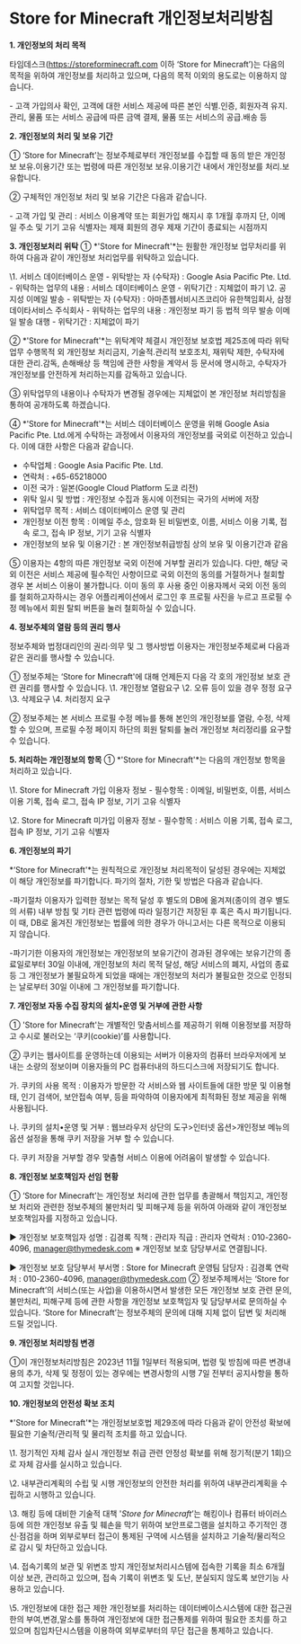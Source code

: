 ﻿# Store for Minecraft 개인정보처리방침

**1. 개인정보의 처리 목적** 

타임데스크(https://storeforminecraft.com 이하 ‘Store for Minecraft’)는 다음의 목적을 위하여 개인정보를 처리하고 있으며, 다음의 목적 이외의 용도로는 이용하지 않습니다.

\- 고객 가입의사 확인, 고객에 대한 서비스 제공에 따른 본인 식별.인증, 회원자격 유지.관리, 물품 또는 서비스 공급에 따른 금액 결제, 물품 또는 서비스의 공급.배송 등





**2. 개인정보의 처리 및 보유 기간**

① ‘Store for Minecraft’는 정보주체로부터 개인정보를 수집할 때 동의 받은 개인정보 보유․이용기간 또는 법령에 따른 개인정보 보유․이용기간 내에서 개인정보를 처리․보유합니다.



② 구체적인 개인정보 처리 및 보유 기간은 다음과 같습니다.

\- 고객 가입 및 관리 : 서비스 이용계약 또는 회원가입 해지시 후 1개월 후까지 단, 이메일 주소 및 기기 고유 식별자는 제재 회원의 경우 제재 기간이 종료되는 시점까지




**3. 개인정보처리 위탁**
 ① *'Store for Minecraft'*는 원활한 개인정보 업무처리를 위하여 다음과 같이 개인정보 처리업무를 위탁하고 있습니다.

\1. 서비스 데이터베이스 운영
 \- 위탁받는 자 (수탁자) : Google Asia Pacific Pte. Ltd.
 \- 위탁하는 업무의 내용 : 서비스 데이터베이스 운영
 \- 위탁기간 : 지체없이 파기
\2. 공지성 이메일 발송
 \- 위탁받는 자 (수탁자) : 아마존웹서비시즈코리아 유한책임회사, 삼정데이타서비스 주식회사
 \- 위탁하는 업무의 내용 : 개인정보 파기 등 법적 의무 발송 이메일 발송 대행
 \- 위탁기간 : 지체없이 파기




② *'Store for Minecraft'*는 위탁계약 체결시 개인정보 보호법 제25조에 따라 위탁업무 수행목적 외 개인정보 처리금지, 기술적․관리적 보호조치, 재위탁 제한, 수탁자에 대한 관리․감독, 손해배상 등 책임에 관한 사항을 계약서 등 문서에 명시하고, 수탁자가 개인정보를 안전하게 처리하는지를 감독하고 있습니다.



③ 위탁업무의 내용이나 수탁자가 변경될 경우에는 지체없이 본 개인정보 처리방침을 통하여 공개하도록 하겠습니다.


④ *'Store for Minecraft'*는 서비스 데이터베이스 운영을 위해 Google Asia Pacific Pte. Ltd.에게 수탁하는 과정에서 이용자의 개인정보를 국외로 이전하고 있습니다. 이에 대한 사항은 다음과 같습니다.

 - 수탁업체 : Google Asia Pacific Pte. Ltd.
 - 연락처 : +65-65218000
 - 이전 국가 : 일본(Google Cloud Platform 도쿄 리전)
 - 위탁 일시 및 방법 : 개인정보 수집과 동시에 이전되는 국가의 서버에 저장
 - 위탁업무 목적 : 서비스 데이터베이스 운영 및 관리
 - 개인정보 이전 항목 : 이메일 주소, 암호화 된 비밀번호, 이름, 서비스 이용 기록, 접속 로그, 접속 IP 정보, 기기 고유 식별자
 - 개인정보의 보유 및 이용기간 : 본 개인정보취급방침 상의 보유 및 이용기간과 같음

⑤ 이용자는 4항의 따른 개인정보 국외 이전에 거부할 권리가 있습니다. 다만, 해당 국외 이전은 서비스 제공에 필수적인 사항이므로 국외 이전의 동의를 거절하거나 철회할 경우 본 서비스 이용이 불가합니다. 
  이미 동의 후 사용 중인 이용자께서 국외 이전 동의를 철회하고자하시는 경우 어플리케이션에서 로그인 후 프로필 사진을 누르고 프로필 수정 메뉴에서 회원 탈퇴 버튼을 눌러 철회하실 수 있습니다.




**4. 정보주체의 열람 등의 권리 행사**

정보주체와 법정대리인의 권리·의무 및 그 행사방법 이용자는 개인정보주체로써 다음과 같은 권리를 행사할 수 있습니다.

① 정보주체는 ‘Store for Minecraft'에 대해 언제든지 다음 각 호의 개인정보 보호 관련 권리를 행사할 수 있습니다.
 \1. 개인정보 열람요구
 \2. 오류 등이 있을 경우 정정 요구
 \3. 삭제요구
 \4. 처리정지 요구
 
② 정보주체는 본 서비스 프로필 수정 메뉴를 통해 본인의 개인정보를 열람, 수정, 삭제할 수 있으며, 프로필 수정 페이지 하단의 회원 탈퇴를 눌러 개인정보 처리정리를 요구할 수 있습니다.





**5. 처리하는 개인정보의 항목**
 ① *'Store for Minecraft'*는 다음의 개인정보 항목을 처리하고 있습니다.

\1. Store for Minecraft 가입 이용자 정보
 \- 필수항목 : 이메일, 비밀번호, 이름, 서비스 이용 기록, 접속 로그, 접속 IP 정보, 기기 고유 식별자



\2. Store for Minecraft 미가입 이용자 정보
 \- 필수항목 : 서비스 이용 기록, 접속 로그, 접속 IP 정보, 기기 고유 식별자





**6. 개인정보의 파기**

*‘Store for Minecraft'*는 원칙적으로 개인정보 처리목적이 달성된 경우에는 지체없이 해당 개인정보를 파기합니다. 파기의 절차, 기한 및 방법은 다음과 같습니다.



-파기절차
 이용자가 입력한 정보는 목적 달성 후 별도의 DB에 옮겨져(종이의 경우 별도의 서류) 내부 방침 및 기타 관련 법령에 따라 일정기간 저장된 후 혹은 즉시 파기됩니다. 이 때, DB로 옮겨진 개인정보는 법률에 의한 경우가 아니고서는 다른 목적으로 이용되지 않습니다.

 -파기기한
 이용자의 개인정보는 개인정보의 보유기간이 경과된 경우에는 보유기간의 종료일로부터 30일 이내에, 개인정보의 처리 목적 달성, 해당 서비스의 폐지, 사업의 종료 등 그 개인정보가 불필요하게 되었을 때에는 개인정보의 처리가 불필요한 것으로 인정되는 날로부터 30일 이내에 그 개인정보를 파기합니다.





**7. 개인정보 자동 수집 장치의 설치•운영 및 거부에 관한 사항**

① 'Store for Minecraft'는 개별적인 맞춤서비스를 제공하기 위해 이용정보를 저장하고 수시로 불러오는 ‘쿠키(cookie)’를 사용합니다. 



② 쿠키는 웹사이트를 운영하는데 이용되는 서버가 이용자의 컴퓨터 브라우저에게 보내는 소량의 정보이며 이용자들의 PC 컴퓨터내의 하드디스크에 저장되기도 합니다. 

 가. 쿠키의 사용 목적 : 이용자가 방문한 각 서비스와 웹 사이트들에 대한 방문 및 이용형태, 인기 검색어, 보안접속 여부, 등을 파악하여 이용자에게 최적화된 정보 제공을 위해 사용됩니다.

 나. 쿠키의 설치•운영 및 거부 : 웹브라우저 상단의 도구>인터넷 옵션>개인정보 메뉴의 옵션 설정을 통해 쿠키 저장을 거부 할 수 있습니다. 

 다. 쿠키 저장을 거부할 경우 맞춤형 서비스 이용에 어려움이 발생할 수 있습니다.

 

**8. 개인정보 보호책임자 선임 현황**

① ‘Store for Minecraft’는 개인정보 처리에 관한 업무를 총괄해서 책임지고, 개인정보 처리와 관련한 정보주체의 불만처리 및 피해구제 등을 위하여 아래와 같이 개인정보 보호책임자를 지정하고 있습니다.

 ▶ 개인정보 보호책임자 
 성명 : 김경록
 직책 : 관리자
 직급 : 관리자
 연락처 : 010-2360-4096, manager@thymedesk.com
 ※ 개인정보 보호 담당부서로 연결됩니다.

 ▶ 개인정보 보호 담당부서
 부서명 : Store for Minecraft 운영팀
 담당자 : 김경록
 연락처 : 010-2360-4096, manager@thymedesk.com
 ② 정보주체께서는 ‘Store for Minecraft’의 서비스(또는 사업)을 이용하시면서 발생한 모든 개인정보 보호 관련 문의, 불만처리, 피해구제 등에 관한 사항을 개인정보 보호책임자 및 담당부서로 문의하실 수 있습니다. ‘Store for Minecraft’는 정보주체의 문의에 대해 지체 없이 답변 및 처리해드릴 것입니다.





**9. 개인정보 처리방침 변경** 

①이 개인정보처리방침은 2023년 11월 1일부터 적용되며, 법령 및 방침에 따른 변경내용의 추가, 삭제 및 정정이 있는 경우에는 변경사항의 시행 7일 전부터 공지사항을 통하여 고지할 것입니다.





**10. 개인정보의 안전성 확보 조치** 

*'Store for Minecraft'*는 개인정보보호법 제29조에 따라 다음과 같이 안전성 확보에 필요한 기술적/관리적 및 물리적 조치를 하고 있습니다.

\1. 정기적인 자체 감사 실시
 개인정보 취급 관련 안정성 확보를 위해 정기적(분기 1회)으로 자체 감사를 실시하고 있습니다.

 \2. 내부관리계획의 수립 및 시행
 개인정보의 안전한 처리를 위하여 내부관리계획을 수립하고 시행하고 있습니다.

 \3. 해킹 등에 대비한 기술적 대책
 '*Store for Minecraft*’는 해킹이나 컴퓨터 바이러스 등에 의한 개인정보 유출 및 훼손을 막기 위하여 보안프로그램을 설치하고 주기적인 갱신·점검을 하며 외부로부터 접근이 통제된 구역에 시스템을 설치하고 기술적/물리적으로 감시 및 차단하고 있습니다.

 \4. 접속기록의 보관 및 위변조 방지
 개인정보처리시스템에 접속한 기록을 최소 6개월 이상 보관, 관리하고 있으며, 접속 기록이 위변조 및 도난, 분실되지 않도록 보안기능 사용하고 있습니다.

 \5. 개인정보에 대한 접근 제한
 개인정보를 처리하는 데이터베이스시스템에 대한 접근권한의 부여,변경,말소를 통하여 개인정보에 대한 접근통제를 위하여 필요한 조치를 하고 있으며 침입차단시스템을 이용하여 외부로부터의 무단 접근을 통제하고 있습니다.
